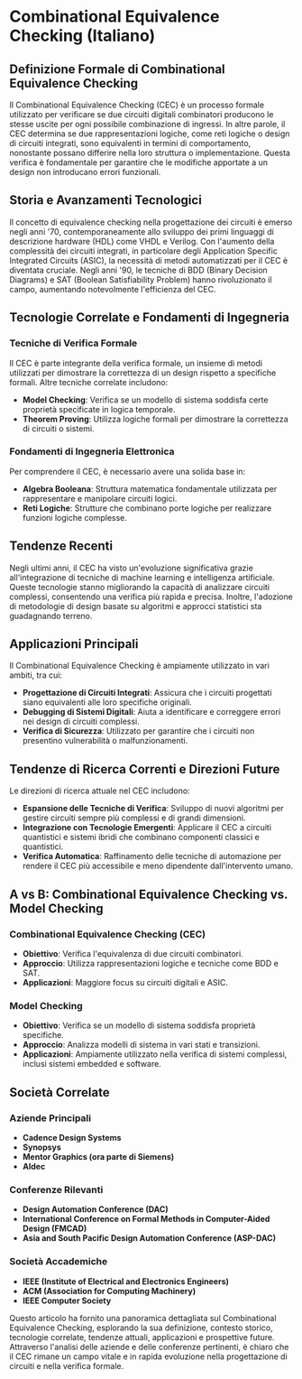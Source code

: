 # Combinational Equivalence Checking (Italiano)

## Definizione Formale di Combinational Equivalence Checking

Il Combinational Equivalence Checking (CEC) è un processo formale utilizzato per verificare se due circuiti digitali combinatori producono le stesse uscite per ogni possibile combinazione di ingressi. In altre parole, il CEC determina se due rappresentazioni logiche, come reti logiche o design di circuiti integrati, sono equivalenti in termini di comportamento, nonostante possano differire nella loro struttura o implementazione. Questa verifica è fondamentale per garantire che le modifiche apportate a un design non introducano errori funzionali.

## Storia e Avanzamenti Tecnologici

Il concetto di equivalence checking nella progettazione dei circuiti è emerso negli anni '70, contemporaneamente allo sviluppo dei primi linguaggi di descrizione hardware (HDL) come VHDL e Verilog. Con l'aumento della complessità dei circuiti integrati, in particolare degli Application Specific Integrated Circuits (ASIC), la necessità di metodi automatizzati per il CEC è diventata cruciale. Negli anni '90, le tecniche di BDD (Binary Decision Diagrams) e SAT (Boolean Satisfiability Problem) hanno rivoluzionato il campo, aumentando notevolmente l'efficienza del CEC.

## Tecnologie Correlate e Fondamenti di Ingegneria

### Tecniche di Verifica Formale

Il CEC è parte integrante della verifica formale, un insieme di metodi utilizzati per dimostrare la correttezza di un design rispetto a specifiche formali. Altre tecniche correlate includono:

- **Model Checking**: Verifica se un modello di sistema soddisfa certe proprietà specificate in logica temporale.
- **Theorem Proving**: Utilizza logiche formali per dimostrare la correttezza di circuiti o sistemi.

### Fondamenti di Ingegneria Elettronica

Per comprendere il CEC, è necessario avere una solida base in:

- **Algebra Booleana**: Struttura matematica fondamentale utilizzata per rappresentare e manipolare circuiti logici.
- **Reti Logiche**: Strutture che combinano porte logiche per realizzare funzioni logiche complesse.

## Tendenze Recenti

Negli ultimi anni, il CEC ha visto un'evoluzione significativa grazie all'integrazione di tecniche di machine learning e intelligenza artificiale. Queste tecnologie stanno migliorando la capacità di analizzare circuiti complessi, consentendo una verifica più rapida e precisa. Inoltre, l'adozione di metodologie di design basate su algoritmi e approcci statistici sta guadagnando terreno.

## Applicazioni Principali

Il Combinational Equivalence Checking è ampiamente utilizzato in vari ambiti, tra cui:

- **Progettazione di Circuiti Integrati**: Assicura che i circuiti progettati siano equivalenti alle loro specifiche originali.
- **Debugging di Sistemi Digitali**: Aiuta a identificare e correggere errori nei design di circuiti complessi.
- **Verifica di Sicurezza**: Utilizzato per garantire che i circuiti non presentino vulnerabilità o malfunzionamenti.

## Tendenze di Ricerca Correnti e Direzioni Future

Le direzioni di ricerca attuale nel CEC includono:

- **Espansione delle Tecniche di Verifica**: Sviluppo di nuovi algoritmi per gestire circuiti sempre più complessi e di grandi dimensioni.
- **Integrazione con Tecnologie Emergenti**: Applicare il CEC a circuiti quantistici e sistemi ibridi che combinano componenti classici e quantistici.
- **Verifica Automatica**: Raffinamento delle tecniche di automazione per rendere il CEC più accessibile e meno dipendente dall'intervento umano.

## A vs B: Combinational Equivalence Checking vs. Model Checking

### Combinational Equivalence Checking (CEC)

- **Obiettivo**: Verifica l'equivalenza di due circuiti combinatori.
- **Approccio**: Utilizza rappresentazioni logiche e tecniche come BDD e SAT.
- **Applicazioni**: Maggiore focus su circuiti digitali e ASIC.

### Model Checking

- **Obiettivo**: Verifica se un modello di sistema soddisfa proprietà specifiche.
- **Approccio**: Analizza modelli di sistema in vari stati e transizioni.
- **Applicazioni**: Ampiamente utilizzato nella verifica di sistemi complessi, inclusi sistemi embedded e software.

## Società Correlate

### Aziende Principali

- **Cadence Design Systems**
- **Synopsys**
- **Mentor Graphics (ora parte di Siemens)**
- **Aldec**

### Conferenze Rilevanti

- **Design Automation Conference (DAC)**
- **International Conference on Formal Methods in Computer-Aided Design (FMCAD)**
- **Asia and South Pacific Design Automation Conference (ASP-DAC)**

### Società Accademiche

- **IEEE (Institute of Electrical and Electronics Engineers)**
- **ACM (Association for Computing Machinery)**
- **IEEE Computer Society**

Questo articolo ha fornito una panoramica dettagliata sul Combinational Equivalence Checking, esplorando la sua definizione, contesto storico, tecnologie correlate, tendenze attuali, applicazioni e prospettive future. Attraverso l'analisi delle aziende e delle conferenze pertinenti, è chiaro che il CEC rimane un campo vitale e in rapida evoluzione nella progettazione di circuiti e nella verifica formale.